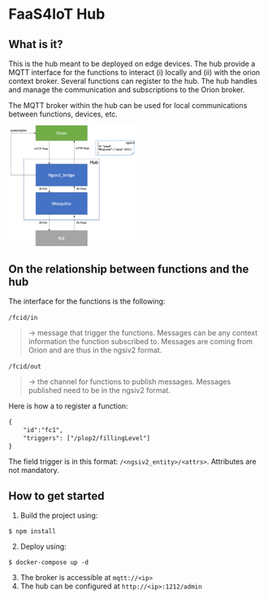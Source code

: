 # FaaS4IoT Hub

## What is it?
This is the hub meant to be deployed on edge devices. 
The hub provide a MQTT interface for the functions to interact (i) locally and (ii) with the orion context broker.
Several functions can register to the hub. The hub handles and manage the communication and subscriptions to the Orion broker.

The MQTT broker within the hub can be used for local communications between functions, devices, etc.

<img src="../doc/images/hub.png" width="50%" height="50%">

## On the relationship between functions and the hub
The interface for the functions is the following:

`/fcid/in` 
> -> message that trigger the functions. Messages can be any context information the function subscribed to. Messages are coming from Orion and are thus in the ngsiv2 format.

`/fcid/out` 
> -> the channel for functions to publish messages. Messages published need to be in the ngsiv2 format.

Here is how a to register a function:
```
{
    "id":"fc1",
    "triggers": ["/plop2/fillingLevel"]
}
```

The field trigger is in this format: `/<ngsiv2_entity>/<attrs>`. Attributes are not mandatory.

## How to get started
1. Build the project using:
```console
$ npm install
```
2. Deploy using:
```console
$ docker-compose up -d
```
3. The broker is accessible at `mqtt://<ip>`
4. The hub can be configured at `http://<ip>:1212/admin`


